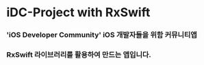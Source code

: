 # iDC-Project with RxSwift

### 'iOS Developer Community' iOS 개발자들을 위함 커뮤니티앱
### RxSwift 라이브러리를 활용하여 만드는 앱입니다.
